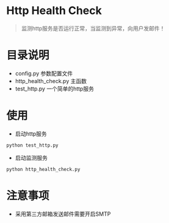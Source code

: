 # Http Health Check
> 监测http服务是否运行正常，当监测到异常，向用户发邮件！

# 目录说明
- config.py  参数配置文件
- http_health_check.py  主函数
- test_http.py   一个简单的http服务 

# 使用
- 启动http服务
```python
python test_http.py
```

- 启动监测服务
```python
python http_health_check.py
```

# 注意事项
- 采用第三方邮箱发送邮件需要开启SMTP
